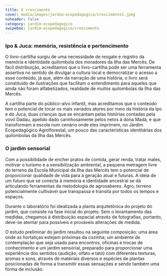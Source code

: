 ```yaml
---
title: O crescimento 
cover: media/images/jardim-ecopedagogico/crescimento1.jpeg
noheader: false
category: jardim-ecopedagogico
swipebox: jardim-ecopedagogico/crescimento
---
```


### Ipo & Juca: memória, resistência e pertencimento

O livro-cartilha surgiu de uma necessidade de resgate e registro da memória e identidade quilombola dos moradores da Ilha das Mercês. De fácil distribuição, acreditamos que o livro-cartilha pode ser uma ferramenta assertiva no sentido de divulgar a cultura local e democratizar o acesso a esse conteúdo, já que, além da narração de uma história, o livro será constituído de ilustrações que facilitam o entendimento para aqueles que ainda não foram alfabetizados, realidade de muitos quilombolas da Ilha das Mercês.

A cartilha parte do público-alvo infantil, mas acreditamos que o conteúdo tem o potencial de tocar os mais variados atores por meio da história da Ipo e do Juca, duas crianças que se encantam pelas histórias contadas pela vovó Dadau, apelido dado carinhosamente pelos netos à dona Madá, e que transformam a escola num cenário onde eles imprimem, no Jardim Ecopedagógico Agroflorestal, um pouco das características identitárias dos quilombolas da Ilha das Mercês.

### O jardim sensorial

Com a possibilidade de encher pratos de comida, gerar renda, tratar males, motivar o turismo e a sensibilização ambiental, a pequena metragem livre do terreno da Escola Municipal da Ilha das Mercês tem o potencial de proporcionar qualidade de vida para a geração atual e futuras. A ideia de um futuro que se conecta à memória e identidade ancestral se dá articulando ferramentas da metodologia de agrosaberes. Agro, terreno potencialmente cultivável que transpassa e transita por todos os tempos e espaços.

Durante o laboratório foi idealizada a planta arquitetônica do projeto do jardim, que consiste na fase inicial do projeto. Sem o levantamento das medidas, chegamos à distribuição espacial através de fotografias, portanto, deve-se atentar para possíveis e prováveis alterações de medida.

O estudo preliminar do jardim resultou na seguinte composição: uma área onde as hortaliças estejam próximas da cozinha; um ambiente de contemplação que seja usado para encontros, oficinas e trocas de conhecimento e um jardim sensorial, preparado para proporcionar uma experiência dos sentidos (audição, olfato e tato) com diferentes texturas, aromas e sons, através de materiais diversos e espécies de plantas posicionadas de forma a transmitir essas sensações e sendo também uma forma de inclusão.